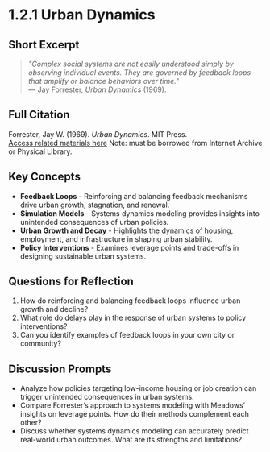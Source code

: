# 1.2.1 Urban Dynamics

## Short Excerpt
> *"Complex social systems are not easily understood simply by observing individual events. They are governed by feedback loops that amplify or balance behaviors over time."*  
> — Jay Forrester, *Urban Dynamics* (1969).

## Full Citation
Forrester, Jay W. (1969). *Urban Dynamics*. MIT Press.  
[Access related materials here](https://archive.org/details/urbandynamics0000forr/mode/2up)
Note: must be borrowed from Internet Archive or Physical Library.  

## Key Concepts
- **Feedback Loops** - Reinforcing and balancing feedback mechanisms drive urban growth, stagnation, and renewal.  
- **Simulation Models** - Systems dynamics modeling provides insights into unintended consequences of urban policies.  
- **Urban Growth and Decay** - Highlights the dynamics of housing, employment, and infrastructure in shaping urban stability.  
- **Policy Interventions** - Examines leverage points and trade-offs in designing sustainable urban systems.  

## Questions for Reflection
1. How do reinforcing and balancing feedback loops influence urban growth and decline?  
2. What role do delays play in the response of urban systems to policy interventions?  
3. Can you identify examples of feedback loops in your own city or community?  

## Discussion Prompts
- Analyze how policies targeting low-income housing or job creation can trigger unintended consequences in urban systems.  
- Compare Forrester’s approach to systems modeling with Meadows’ insights on leverage points. How do their methods complement each other?  
- Discuss whether systems dynamics modeling can accurately predict real-world urban outcomes. What are its strengths and limitations?  